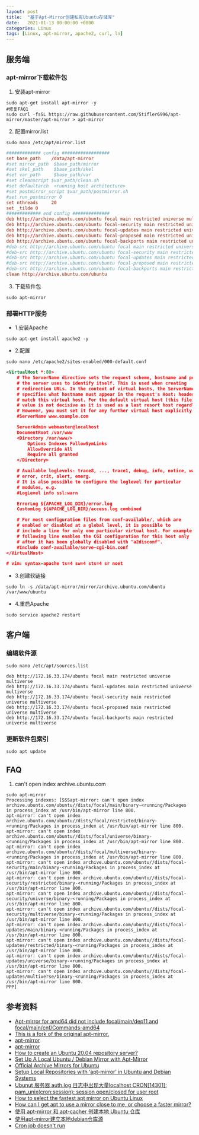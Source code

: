 ```yaml
---
layout: post
title:  "基于Apt-Mirror创建私有Ubuntu存储库"
date:   2021-01-13 00:00:00 +0800
categories: Linux
tags: [Linux, apt-mirror, apache2, curl, ln]
---
```


## 服务端
### apt-mirror下载软件包
1. 安装apt-mirror
```shell
sudo apt-get install apt-mirror -y
#修复FAQ1
sudo curl -fsSL https://raw.githubusercontent.com/Stifler6996/apt-mirror/master/apt-mirror > apt-mirror
```

2. 配置mirror.list
```shell
sudo nano /etc/apt/mirror.list
```
```conf
############# config ##################
set base_path    /data/apt-mirror
#set mirror_path  $base_path/mirror
#set skel_path    $base_path/skel
#set var_path     $base_path/var
#set cleanscript $var_path/clean.sh
#set defaultarch  <running host architecture>
#set postmirror_script $var_path/postmirror.sh
#set run_postmirror 0
set nthreads     20
set _tilde 0
############# end config ##############
deb http://archive.ubuntu.com/ubuntu focal main restricted universe multiverse
deb http://archive.ubuntu.com/ubuntu focal-security main restricted universe multiverse
deb http://archive.ubuntu.com/ubuntu focal-updates main restricted universe multiverse
deb http://archive.ubuntu.com/ubuntu focal-proposed main restricted universe multiverse
deb http://archive.ubuntu.com/ubuntu focal-backports main restricted universe multiverse
#deb-src http://archive.ubuntu.com/ubuntu focal main restricted universe multiverse
#deb-src http://archive.ubuntu.com/ubuntu focal-security main restricted universe multiverse
#deb-src http://archive.ubuntu.com/ubuntu focal-updates main restricted universe multiverse
#deb-src http://archive.ubuntu.com/ubuntu focal-proposed main restricted universe multiverse
#deb-src http://archive.ubuntu.com/ubuntu focal-backports main restricted universe multiverse
clean http://archive.ubuntu.com/ubuntu
```

3. 下载软件包
```shell
sudo apt-mirror
```

### 部署HTTP服务
* 1.安装Apache
```shell
sudo apt-get install apache2 -y
```

* 2.配置
```shell
sudo nano /etc/apache2/sites-enabled/000-default.conf
```

```xml
<VirtualHost *:80>
    # The ServerName directive sets the request scheme, hostname and port that
    # the server uses to identify itself. This is used when creating
    # redirection URLs. In the context of virtual hosts, the ServerName
    # specifies what hostname must appear in the request's Host: header to
    # match this virtual host. For the default virtual host (this file) this
    # value is not decisive as it is used as a last resort host regardless.
    # However, you must set it for any further virtual host explicitly.
    #ServerName www.example.com

    ServerAdmin webmaster@localhost
    DocumentRoot /var/www     
    <Directory /var/www/>
        Options Indexes FollowSymLinks
        AllowOverride All
        Require all granted
    </Directory>

    # Available loglevels: trace8, ..., trace1, debug, info, notice, warn,
    # error, crit, alert, emerg.
    # It is also possible to configure the loglevel for particular
    # modules, e.g.
    #LogLevel info ssl:warn

    ErrorLog ${APACHE_LOG_DIR}/error.log
    CustomLog ${APACHE_LOG_DIR}/access.log combined

    # For most configuration files from conf-available/, which are
    # enabled or disabled at a global level, it is possible to
    # include a line for only one particular virtual host. For example the
    # following line enables the CGI configuration for this host only
    # after it has been globally disabled with "a2disconf".
    #Include conf-available/serve-cgi-bin.conf
</VirtualHost>

# vim: syntax=apache ts=4 sw=4 sts=4 sr noet
```

* 3.创建软链接
```shell
sudo ln -s /data/apt-mirror/mirror/archive.ubuntu.com/ubuntu /var/www/ubuntu
```

* 4.重启Apache
```shell
sudo service apache2 restart
```

## 客户端
### 编辑软件源
```shell
sudo nano /etc/apt/sources.list
```
```
deb http://172.16.33.174/ubuntu focal main restricted universe multiverse
deb http://172.16.33.174/ubuntu focal-updates main restricted universe multiverse
deb http://172.16.33.174/ubuntu focal-security main restricted universe multiverse
deb http://172.16.33.174/ubuntu focal-proposed main restricted universe multiverse
deb http://172.16.33.174/ubuntu focal-backports main restricted universe multiverse
```

### 更新软件包索引
```shell
sudo apt update
```

## FAQ
1. can't open index archive.ubuntu.com
```
sudo apt-mirror
Processing indexes: [SSSapt-mirror: can't open index archive.ubuntu.com/ubuntu//dists/focal/main/binary-<running/Packages in process_index at /usr/bin/apt-mirror line 800.
apt-mirror: can't open index archive.ubuntu.com/ubuntu//dists/focal/restricted/binary-<running/Packages in process_index at /usr/bin/apt-mirror line 800.
apt-mirror: can't open index archive.ubuntu.com/ubuntu//dists/focal/universe/binary-<running/Packages in process_index at /usr/bin/apt-mirror line 800.
apt-mirror: can't open index archive.ubuntu.com/ubuntu//dists/focal/multiverse/binary-<running/Packages in process_index at /usr/bin/apt-mirror line 800.
apt-mirror: can't open index archive.ubuntu.com/ubuntu//dists/focal-security/main/binary-<running/Packages in process_index at /usr/bin/apt-mirror line 800.
apt-mirror: can't open index archive.ubuntu.com/ubuntu//dists/focal-security/restricted/binary-<running/Packages in process_index at /usr/bin/apt-mirror line 800.
apt-mirror: can't open index archive.ubuntu.com/ubuntu//dists/focal-security/universe/binary-<running/Packages in process_index at /usr/bin/apt-mirror line 800.
apt-mirror: can't open index archive.ubuntu.com/ubuntu//dists/focal-security/multiverse/binary-<running/Packages in process_index at /usr/bin/apt-mirror line 800.
apt-mirror: can't open index archive.ubuntu.com/ubuntu//dists/focal-updates/main/binary-<running/Packages in process_index at /usr/bin/apt-mirror line 800.
apt-mirror: can't open index archive.ubuntu.com/ubuntu//dists/focal-updates/restricted/binary-<running/Packages in process_index at /usr/bin/apt-mirror line 800.
apt-mirror: can't open index archive.ubuntu.com/ubuntu//dists/focal-updates/universe/binary-<running/Packages in process_index at /usr/bin/apt-mirror line 800.
apt-mirror: can't open index archive.ubuntu.com/ubuntu//dists/focal-updates/multiverse/binary-<running/Packages in process_index at /usr/bin/apt-mirror line 800.
PPP]
```

## 参考资料
* [Apt-mirror for amd64 did not include focal/main/dep11 and focal/main/cnf/Commands-amd64](https://askubuntu.com/questions/1252828/apt-mirror-for-amd64-did-not-include-focal-main-dep11-and-focal-main-cnf-command)
* [This is a fork of the original apt-mirror.](https://github.com/Stifler6996/apt-mirror)
* [apt-mirror](https://apt-mirror.github.io)
* [apt-mirror](https://github.com/apt-mirror/apt-mirror)
* [How to create an Ubuntu 20.04 repository server?](https://www.osradar.com/create-ubuntu-20-04-repository-server/)
* [Set Up A Local Ubuntu / Debian Mirror with Apt-Mirror](https://blog.programster.org/set-up-a-local-ubuntu-mirror-with-apt-mirror)
* [Official Archive Mirrors for Ubuntu](https://launchpad.net/ubuntu/+archivemirrors)
* [Setup Local Repositories with ‘apt-mirror’ in Ubuntu and Debian Systems](https://www.tecmint.com/setup-local-repositories-in-ubuntu/)
* [Ubunut 服务器 auth.log 日志中出现大量localhost CRON[14301]: pam_unix(cron:session): session open/closed for user root](https://blog.yzgod.com/tag/linux)
* [How to select the fastest apt mirror on Ubuntu Linux](https://linuxconfig.org/how-to-select-the-fastest-apt-mirror-on-ubuntu-linux)
* [How can I get apt to use a mirror close to me, or choose a faster mirror?](https://askubuntu.com/questions/37753/how-can-i-get-apt-to-use-a-mirror-close-to-me-or-choose-a-faster-mirror)
* [使用 apt-mirror 和 apt-cacher 创建本地 Ubuntu 仓库](https://blog.fleeto.us/post/build-ubuntu-repository-with-apt-mirror-and-apt-cacher/)
* [使用apt-mirror建立本地debian仓库源](https://www.cnblogs.com/pengdonglin137/p/3474260.html)
* [Cron job doesn't run](https://unix.stackexchange.com/questions/616189/cron-job-doesnt-run)
